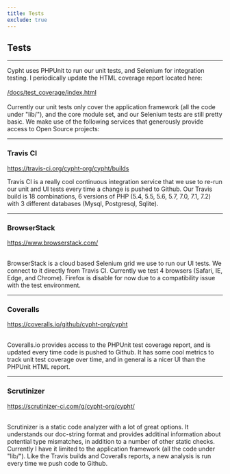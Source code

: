 ```yaml
---
title: Tests
exclude: true
---
```

<h2>Tests</h2>
<hr>
<p>
    Cypht uses PHPUnit to run our unit tests, and Selenium for integration testing. I periodically update the HTML
    coverage report located here:<br /><br /><a href="docs/test_coverage/index.html"
        title="Tests">/docs/test_coverage/index.html</a><br /><br />
    Currently our unit tests only cover the application framework (all the code under "lib/"), and the core
    module set, and our Selenium tests are still pretty basic. We make use of the following services that generously
    provide
    access to Open Source projects:<br />
</p>
<hr>
<h3>Travis CI</h3>
<a href="https://travis-ci.org/cypht-org/cypht/builds">https://travis-ci.org/cypht-org/cypht/builds</a>
<p>Travis CI is a really cool continuous integration service that we use to re-run our unit and UI tests every time
    a change is pushed to Github. Our Travis build is 18 combinations, 6 versions of PHP (5.4, 5.5, 5.6, 5.7, 7.0,
    7.1,
    7.2) with 3 different databases (Mysql, Postgresql, Sqlite). </p>
<hr>
<h3>BrowserStack</h3>
<a href="https://www.browserstack.com/">https://www.browserstack.com/</a><br /><br />
<p>BrowserStack is a cloud based Selenium grid we use to run our UI tests. We connect to it directly from Travis CI.
    Currently we test 4 browsers (Safari, IE, Edge, and Chrome). Firefox is disable for now due to a compatibility
    issue
    with the test environment.</p>
<hr>
<h3>Coveralls</h3>
<a href="https://coveralls.io/github/cypht-org/cypht">https://coveralls.io/github/cypht-org/cypht</a><br /><br />
<p>Coveralls.io provides access to the PHPUnit test coverage report, and is updated every time code is pushed to
    Github.
    It has some cool metrics to track unit test coverage over time, and in general is a nicer UI than the PHPUnit
    HTML
    report.</p>
<hr>
<h3>Scrutinizer</h3>
<a href="https://scrutinizer-ci.com/g/cypht-org/cypht/">https://scrutinizer-ci.com/g/cypht-org/cypht/</a><br /><br />
<p>Scrutinizer is a static code analyzer with a lot of great options. It understands our doc-string format and
    provides
    additinal information about potential type mismatches, in addition to a number of other static checks. Currently
    I have it limited to the application framework (all the code under "lib/"). Like the Travis builds and Coveralls
    reports,
    a new analysis is run every time we push code to Github.</p>